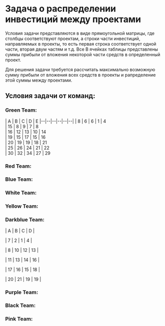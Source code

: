 # Задача о распределении инвестиций между проектами
Условия задачи представляются в виде прямоугольной матрицы, где столбцы соответствуют проектам, а строки части 
инвестиций, направляемых в проекты, то есть первая строка соответствует одной части, вторая двум частям и т.д. Все 
В ячейках таблицы представлены суммы прибыли от вложения некоторой части средств в определенный проект.

Для решения задачи требуется рассчитать максимально возможную сумму прибыли от вложения всех средств в проекты и 
рапределение этой суммы между проектами.
## Условия задачи от команд:
### Green Team:
| A | B | C | D | E
|--|--|--|--|--|--|
| 8 | 6 | 6 | 1 | 4   
| 15 | 8 | 9 | 7 | 8   
| 16 | 12 | 13 | 10 | 14   
| 19 | 15 | 17 | 15 | 16   
| 20 | 19 | 19 | 18 | 21   
| 25 | 26 | 24 | 21 | 22   
| 30 | 32 | 34 | 27 | 29
### Red Team:
### Blue Team:
### White Team:
### Yellow Team:
### Darkblue Team:
| A  |  B |  C | D  |

| 7  | 2  | 1  | 4  |

| 8  | 10 | 12 | 13 |

| 11 | 13 | 14 | 16 |

| 17 | 16 | 15 | 18 |

| 20 | 21 | 19 | 19 |

### Purple Team:
### Black Team:
### Pink Team:

